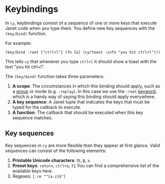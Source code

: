 # Keybindings

In `cy`, keybindings consist of a sequence of one or more keys that execute Janet code when you type them. You define new key sequences with the `(key/bind)` function.

For example:

```janet
(key/bind :root ["ctrl+l"] (fn [&] (cy/toast :info "you hit ctrl+l")))
```

This tells `cy` that whenever you type `ctrl+l` it should show a toast with the text "you hit ctrl+l".

The `(key/bind)` function takes three parameters:

1. **A scope**: The circumstances in which this binding should apply, such as a [group](./groups-and-panes.md) or mode (e.g. `:replay`). In this case we use the `:root` [keyword](https://janet-lang.org/docs/strings.html), which is a handy way of saying this binding should apply everywhere.
1. **A key sequence**: A Janet tuple that indicates the keys that must be typed for the callback to execute.
1. **A function**: The callback that should be executed when this key sequence matches.

## Key sequences

Key sequences in `cy` are more flexible than they appear at first glance. Valid sequences can consist of the following elements:
1. **Printable Unicode characters**: `你`, `Щ`, `a`
1. **Preset keys**: `return`, `ctrl+a`, `f1` You can find a comprehensive list of the available keys here.
1. Regexes: `[:re "^[a-z]$"]`
